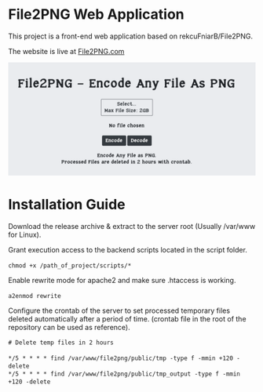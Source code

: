 # File2PNG Web Application

This project is a front-end web application based on rekcuFniarB/File2PNG.

The website is live at <a href="https://file2png.com" target="_blank">File2PNG.com</a>

<img src="a1.png" alt="a1" width="700"/>

# Installation Guide 

Download the release archive & extract to the server root (Usually /var/www for Linux).

Grant execution access to the backend scripts located in the script folder. 

`chmod +x /path_of_project/scripts/* `

Enable rewrite mode for apache2 and make sure .htaccess is working.

`a2enmod rewrite`

Configure the crontab of the server to set processed temporary files deleted automatically after a period of time. (crontab file in the root of the repository can be used as reference).

```
# Delete temp files in 2 hours

*/5 * * * * find /var/www/file2png/public/tmp -type f -mmin +120 -delete
*/5 * * * * find /var/www/file2png/public/tmp_output -type f -mmin +120 -delete
```


